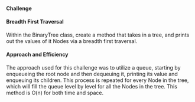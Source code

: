 
#### Challenge

#### Breadth First Traversal
Within the BinaryTree class, create a method that takes in a tree, and prints out the values of it Nodes via a breadth first traversal.

#### Approach and Efficiency
The approach used for this challenge was to utilize a queue, starting by enqueueing the root node and then dequeuing it, printing its value and enqueuing its children. This process is repeated for every Node in the tree, which will fill the queue level by level for all the Nodes in the tree. This method is O(n) for both time and space.
